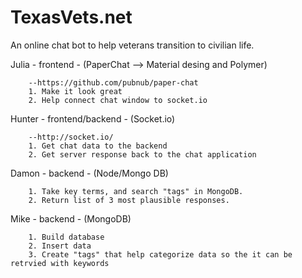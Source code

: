 # TexasVets.net
An online chat bot to help veterans transition to civilian life.


Julia - frontend - (PaperChat --> Material desing and Polymer)

		--https://github.com/pubnub/paper-chat
		1. Make it look great
		2. Help connect chat window to socket.io

Hunter - frontend/backend - (Socket.io)

		--http://socket.io/
		1. Get chat data to the backend
		2. Get server response back to the chat application

Damon - backend - (Node/Mongo DB)

		1. Take key terms, and search "tags" in MongoDB.
		2. Return list of 3 most plausible responses.

Mike - backend - (MongoDB)

		1. Build database
		2. Insert data
		3. Create "tags" that help categorize data so the it can be retrvied with keywords

